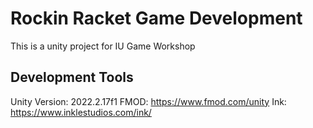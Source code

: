# Rockin Racket Game Development
This is a unity project for IU Game Workshop

## Development Tools

Unity Version: 2022.2.17f1
FMOD: https://www.fmod.com/unity
Ink: https://www.inklestudios.com/ink/
